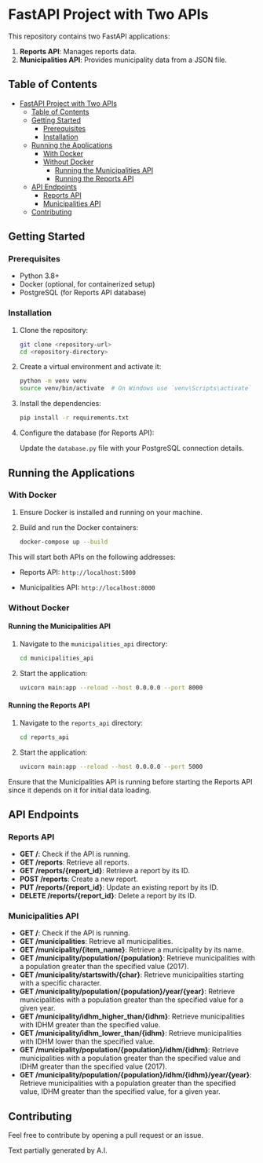# FastAPI Project with Two APIs

This repository contains two FastAPI applications:

1. **Reports API**: Manages reports data.
2. **Municipalities API**: Provides municipality data from a JSON file.

## Table of Contents

- [FastAPI Project with Two APIs](#fastapi-project-with-two-apis)
  - [Table of Contents](#table-of-contents)
  - [Getting Started](#getting-started)
    - [Prerequisites](#prerequisites)
    - [Installation](#installation)
  - [Running the Applications](#running-the-applications)
    - [With Docker](#with-docker)
    - [Without Docker](#without-docker)
      - [Running the Municipalities API](#running-the-municipalities-api)
      - [Running the Reports API](#running-the-reports-api)
  - [API Endpoints](#api-endpoints)
    - [Reports API](#reports-api)
    - [Municipalities API](#municipalities-api)
  - [Contributing](#contributing)

## Getting Started

### Prerequisites

- Python 3.8+
- Docker (optional, for containerized setup)
- PostgreSQL (for Reports API database)

### Installation

1. Clone the repository:

    ```sh
    git clone <repository-url>
    cd <repository-directory>
    ```

2. Create a virtual environment and activate it:

    ```sh
    python -m venv venv
    source venv/bin/activate  # On Windows use `venv\Scripts\activate`
    ```

3. Install the dependencies:

    ```sh
    pip install -r requirements.txt
    ```

4. Configure the database (for Reports API):

    Update the `database.py` file with your PostgreSQL connection details.

## Running the Applications

### With Docker

1. Ensure Docker is installed and running on your machine.
2. Build and run the Docker containers:

    ```sh
    docker-compose up --build
    ```

This will start both APIs on the following addresses:

- Reports API: `http://localhost:5000`

- Municipalities API: `http://localhost:8000`

### Without Docker

#### Running the Municipalities API

1. Navigate to the `municipalities_api` directory:

    ```sh
    cd municipalities_api
    ```

2. Start the application:

    ```sh
    uvicorn main:app --reload --host 0.0.0.0 --port 8000
    ```

#### Running the Reports API

1. Navigate to the `reports_api` directory:

    ```sh
    cd reports_api
    ```

2. Start the application:

    ```sh
    uvicorn main:app --reload --host 0.0.0.0 --port 5000
    ```

Ensure that the Municipalities API is running before starting the Reports API since it depends on it for initial data loading.

## API Endpoints

### Reports API

- **GET /**: Check if the API is running.
- **GET /reports**: Retrieve all reports.
- **GET /reports/{report_id}**: Retrieve a report by its ID.
- **POST /reports**: Create a new report.
- **PUT /reports/{report_id}**: Update an existing report by its ID.
- **DELETE /reports/{report_id}**: Delete a report by its ID.

### Municipalities API

- **GET /**: Check if the API is running.
- **GET /municipalities**: Retrieve all municipalities.
- **GET /municipality/{item_name}**: Retrieve a municipality by its name.
- **GET /municipality/population/{population}**: Retrieve municipalities with a population greater than the specified value (2017).
- **GET /municipality/startswith/{char}**: Retrieve municipalities starting with a specific character.
- **GET /municipality/population/{population}/year/{year}**: Retrieve municipalities with a population greater than the specified value for a given year.
- **GET /municipality/idhm_higher_than/{idhm}**: Retrieve municipalities with IDHM greater than the specified value.
- **GET /municipality/idhm_lower_than/{idhm}**: Retrieve municipalities with IDHM lower than the specified value.
- **GET /municipality/population/{population}/idhm/{idhm}**: Retrieve municipalities with a population greater than the specified value and IDHM greater than the specified value (2017).
- **GET /municipality/population/{population}/idhm/{idhm}/year/{year}**: Retrieve municipalities with a population greater than the specified value, IDHM greater than the specified value, for a given year.

## Contributing

Feel free to contribute by opening a pull request or an issue.

Text partially generated by A.I.
